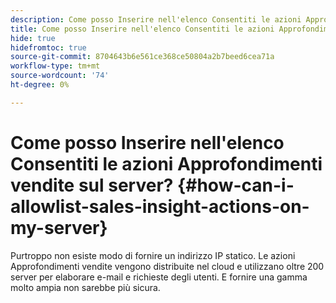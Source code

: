 ```yaml
---
description: Come posso Inserire nell'elenco Consentiti le azioni Approfondimenti vendite sul server? - Documentazione Marketo - Documentazione del prodotto
title: Come posso Inserire nell'elenco Consentiti le azioni Approfondimenti vendite sul server?
hide: true
hidefromtoc: true
source-git-commit: 8704643b6e561ce368ce50804a2b7beed6cea71a
workflow-type: tm+mt
source-wordcount: '74'
ht-degree: 0%

---
```


# Come posso Inserire nell&#39;elenco Consentiti le azioni Approfondimenti vendite sul server? {#how-can-i-allowlist-sales-insight-actions-on-my-server}

Purtroppo non esiste modo di fornire un indirizzo IP statico. Le azioni Approfondimenti vendite vengono distribuite nel cloud e utilizzano oltre 200 server per elaborare e-mail e richieste degli utenti. E fornire una gamma molto ampia non sarebbe più sicura.
